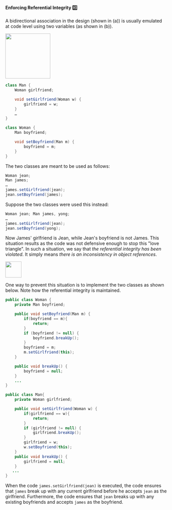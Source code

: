 <div id="title">

#### Enforcing Referential Integrity :three:

</div>

<div id="body">

A bidirectional association in the design (shown in (a)) is usually emulated at code level using two variables (as shown in (b)).


<img src="{{baseUrl}}/errorHandling/defensiveProgramming/referentialIntegrity/images/manWoman.png" height="140" />
<p/>

```java
class Man {
    Woman girlfriend;

    void setGirlfriend(Woman w) {
        girlfriend = w;
    }
    …
}
```

```java
class Woman {
    Man boyfriend;

    void setBoyfriend(Man m) {
        boyfriend = m;
    }
}
```

The two classes are meant to be used as follows: 

```java
Woman jean;
Man james;
…
james.setGirlfriend(jean);
jean.setBoyfriend(james);
```
Suppose the two classes were used this instead: 

```java
Woman jean; Man james, yong;
…
james.setGirlfriend(jean);  
jean.setBoyfriend(yong);  
```

Now James' girlfriend is Jean, while Jean's boyfriend is not James. This situation results as the code was not defensive enough to stop this "love triangle". In such a situation, we say that _the referential integrity has been violated_. It simply means _there is an inconsistency in object references_.

<img src="{{baseUrl}}/errorHandling/defensiveProgramming/referentialIntegrity/images/woman.png" height="50" />
<p/>

One way to prevent this situation is to implement the two classes as shown below. Note how the referential integrity is maintained.

```java
public class Woman {
    private Man boyfriend;

    public void setBoyfriend(Man m) {
        if(boyfriend == m){
            return;
        }
        if (boyfriend != null) {
            boyfriend.breakUp();
        }
        boyfriend = m;
        m.setGirlfriend(this);
    }

    public void breakUp() {
        boyfriend = null;
    }   
    ...
}
```

```java
public class Man{
    private Woman girlfriend;

    public void setGirlfriend(Woman w) {
        if(girlfriend == w){
            return;
        }
        if (girlfriend != null) {
            girlfriend.breakUp();
        }
        girlfriend = w;
        w.setBoyfriend(this);
    }
    public void breakUp() {
        girlfriend = null;
    }  
   ...
}
```

When the code `james.setGirlfriend(jean)` is executed, the code ensures that `james` break up with any current girlfriend before he accepts `jean` as the girlfriend. Furthermore, the code ensures that `jean` breaks up with any existing boyfriends and accepts `james` as the boyfriend.

</div>

<div id="extras">

<include src="exercises.md" />

</div>